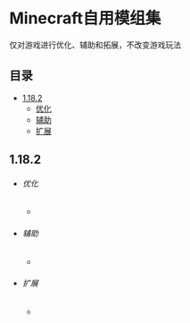 # Minecraft自用模组集
仅对游戏进行优化、辅助和拓展，不改变游戏玩法

## 目录
- [1.18.2](https://github.com/LingEmberMaple/My_Minecraft_Mod_list#1182)
  - [优化](https://github.com/LingEmberMaple/My_Minecraft_Mod_list#优化)
  - [辅助](https://github.com/LingEmberMaple/My_Minecraft_Mod_list#辅助)
  - [扩展](https://github.com/LingEmberMaple/My_Minecraft_Mod_list#扩展)

## 1.18.2
- ###### 优化
  -
  
- ###### 辅助
  - 

- ###### 扩展
  - 
